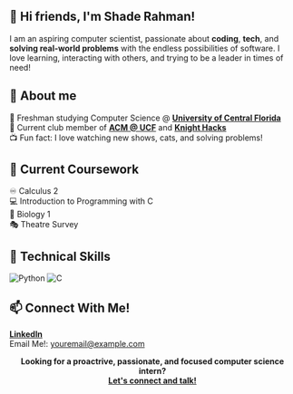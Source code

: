 ## :wave: Hi friends, I'm Shade Rahman! 
I am an aspiring computer scientist, passionate about **coding**, **tech**, and **solving real-world problems** with the endless possibilities of software. I love learning, interacting with others, and trying to be a leader in times of need!

## :rocket: About me
:school_satchel: Freshman studying Computer Science @ [**University of Central Florida**][university]<br>
:floppy_disk: Current club member of [**ACM @ UCF**][UCFACM] and [**Knight Hacks**][KnightHacks]<br>
:tv: Fun fact: I love watching new shows, cats, and solving problems!

## :seedling: Current Coursework
:infinity: Calculus 2<br>
:computer: Introduction to Programming with C<br>
:bug: Biology 1<br>
:performing_arts: Theatre Survey<br>

## :wrench: Technical Skills
![Python](https://img.shields.io/badge/python-3670A0?style=for-the-badge&logo=verilog&logoColor=ffdd54)
![C](https://img.shields.io/badge/c-%2300599C.svg?style=for-the-badge&logo=verilog&logoColor=white)

## :mailbox: Connect With Me!
[**LinkedIn**][LinkedIn]<br>
Email Me!: <youremail@example.com><br>

<p align="center">
    <b>Looking for a proactrive, passionate, and focused computer science intern?<br>
        <a href="https://www.linkedin.com/in/shaderahman">Let's connect and talk!</a>
    </b>
</p>

[university]: https://www.ucf.edu/
[UCFACM]: https://www.instagram.com/ucfacm/
[KnightHacks]: https://www.instagram.com/knighthacks/
[LinkedIn]: https://www.linkedin.com/in/shaderahman/